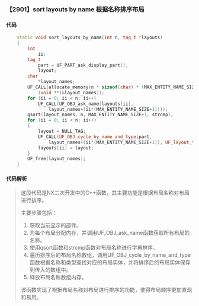 ### 【2901】sort layouts by name 根据名称排序布局

#### 代码

```cpp
    static void sort_layouts_by_name(int n, tag_t *layouts)  
    {  
        int  
            ii;  
        tag_t  
            part = UF_PART_ask_display_part(),  
            layout;  
        char  
            *layout_names;  
        UF_CALL(allocate_memory(n * sizeof(char) * (MAX_ENTITY_NAME_SIZE+1),  
            (void **)&layout_names));  
        for (ii = 0; ii < n; ii++)  
            UF_CALL(UF_OBJ_ask_name(layouts[ii],  
                layout_names+(ii*(MAX_ENTITY_NAME_SIZE+1))));  
        qsort(layout_names, n, MAX_ENTITY_NAME_SIZE+1, strcmp);  
        for (ii = 0; ii < n; ii++)  
        {  
            layout = NULL_TAG;  
            UF_CALL(UF_OBJ_cycle_by_name_and_type(part,  
                layout_names+(ii*(MAX_ENTITY_NAME_SIZE+1)), UF_layout_type, FALSE, &layout));  
            layouts[ii] = layout;  
        }  
        UF_free(layout_names);  
    }

```

#### 代码解析

> 这段代码是NX二次开发中的C++函数，其主要功能是根据布局名称对布局进行排序。
>
> 主要步骤包括：
>
> 1. 获取当前显示的部件。
> 2. 为每个布局分配内存，并调用UF_OBJ_ask_name函数获取所有布局的名称。
> 3. 使用qsort函数和strcmp函数对布局名称进行字典排序。
> 4. 遍历排序后的布局名称数组，调用UF_OBJ_cycle_by_name_and_type函数根据名称和类型查找对应的布局实体，并将排序后的布局实体保存到传入的数组中。
> 5. 释放布局名称数组内存。
>
> 该函数实现了根据布局名称对布局进行排序的功能，使得布局顺序更加直观和易用。
>
